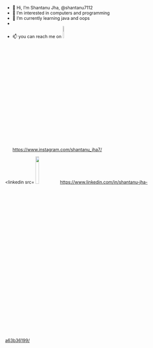 - 👋 Hi, I’m Shantanu Jha, @shantanu7112
- 👀 I’m interested in computers and programming
- 🌱 I’m currently learning java and oops
-
-  📫 you can reach me on <img src=" https://user-images.githubusercontent.com/74724194/185291418-afcacef7-7eb7-4c7b-b725-7ea32e7c1e30.jpg " width=10% height=10%> https://www.instagram.com/shantanu_jha7/
                       
<linkedin src= <img src=" https://user-images.githubusercontent.com/74724194/185291553-c5d7a525-35fd-4f2e-a775-cd14b3746106.jpg " width=15% height=15%> https://www.linkedin.com/in/shantanu-jha-a63b36199/
 <!---
shantanu7112/shantanu7112 is a ✨ special ✨ repository because its `README.md` (this file) appears on your GitHub profile.
You can click the Preview link to take a look at your changes.
--->
